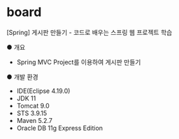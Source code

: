 # board
[Spring] 게시판 만들기 - 코드로 배우는 스프링 웹 프로젝트 학습

● 개요
 - Spring MVC Project를 이용하여 게시판 만들기
 
● 개발 환경
 - IDE(Eclipse 4.19.0)
 - JDK 11
 - Tomcat 9.0
 - STS 3.9.15
 - Maven 5.2.7
 - Oracle DB 11g Express Edition
